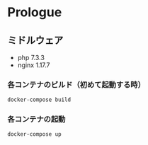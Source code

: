 # Prologue

## ミドルウェア

- php 7.3.3
- nginx 1.17.7

### 各コンテナのビルド（初めて起動する時）

```bash
docker-compose build
```

### 各コンテナの起動

```bash
docker-compose up
```
